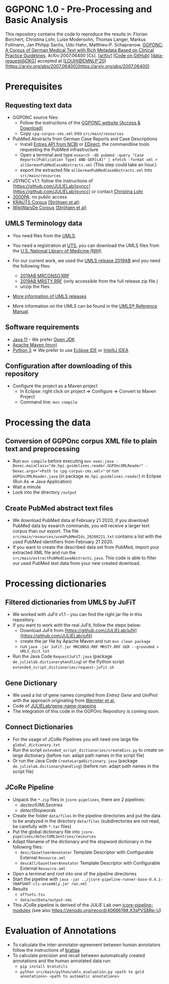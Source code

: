 GGPONC 1.0 - Pre-Processing and Basic Analysis
=================================================================================================

This repository contains the code to reproduce the results in:
Florian Borchert, Christina Lohr, Luise Modersohn, Thomas Langer, Markus Follmann, Jan Philipp Sachs, Udo Hahn, Matthieu-P. Schapranow. [GGPONC: A Corpus of German Medical Text with Rich Metadata Based on Clinical Practice Guidelines](http://arxiv.org/abs/2007.06400). ArXiv:2007.06400 [Cs]. [[arXiv](http://arxiv.org/abs/2007.06400)] [[Code on GitHub](https://github.com/JULIELab/GGPOnc)] [[data-request@DKG](https://www.leitlinienprogramm-onkologie.de/projekte/ggponc-english/)] accepted at [[LOUHI@EMNLP'20](https://louhi2020.fbk.eu/)) [https://arxiv.org/abs/2007.06400](https://arxiv.org/abs/2007.06400)

# Prerequisites

## Requesting text data

* GGPONC source files:
    * Follow the instructions of the [GGPONC website (Access & Download)](https://www.leitlinienprogramm-onkologie.de/projekte/ggponc-english/)
    * Copy `cpg-corpus-cms.xml` into `src/main/resources`
* PubMed Abstracts from German Case Reports and Case Descriptions
    * Install [Entres API from NCBI](https://www.ncbi.nlm.nih.gov/books/NBK179288/) or [EDirect](https://dataguide.nlm.nih.gov/edirect/install.html), the commandline tools requesting the PubMed infrastructure
    * Open a terminal and type `esearch -db pubmed -query "Case Reports[Publication Type] AND GER[LA]" | efetch -format xml > allGermanPubMedCaseAbstracts.xml` (This step could take an hour.)
    * export the extracted file `allGermanPubMedCaseAbstracts.xml` into `src/main/resources`
* JSYNCC v1.1: follow the instructions of [https://github.com/JULIELab/jsyncc](https://github.com/JULIELab/jsyncc) or contact [Christina Lohr](https://github.com/chlor)
* [3000PA](http://ebooks.iospress.nl/volumearticle/48747): no public access
* [KRAUTS Corpus](https://sites.google.com/site/ittimeml/documents) [(Strötgen et al)](https://www.aclweb.org/anthology/L18-1085/): 
* [WikiWarsDe Corpus](https://heidata.uni-heidelberg.de/dataset.xhtml?persistentId=doi:10.11588/data/10026) [(Strötgen et al)](http://citeseerx.ist.psu.edu/viewdoc/download?doi=10.1.1.384.6136&rep=rep1&type=pdf#page=135)

## UMLS Terminology data

* You need files from the [UMLS](https://www.nlm.nih.gov/research/umls/licensedcontent/umlsknowledgesources.html).
* You need a registration at [UTS](https:/uts.nlm.nih.gov), you can download the UMLS files from the [U.S. National Library of Medicine (NIH)](https://www.nlm.nih.gov/research/umls/). 
* For our current work, we used the [UMLS release 2019AB](https://www.nlm.nih.gov/research/umls/licensedcontent/umlsarchives04.html#2019AB) and you need the following files:
    * [2019AB MRCONSO.RRF](https://download.nlm.nih.gov/umls/kss/2019AB/umls-2019AB-mrconso.zip)
    * [2019AB MRSTY.RRF](https://download.nlm.nih.gov/umls/kss/2019AB/umls-2019AB-full.zip) (only accessible from the full release zip file.)
    * unzip the files.

* [More information of UMLS releases](https://www.nlm.nih.gov/research/umls/licensedcontent/umlsknowledgesources.html)
* More information on the UMLS can be found in the [UMLS® Reference Manual](https://www.ncbi.nlm.nih.gov/books/NBK9676/).
	
## Software requirements
* [Java 11](https://openjdk.java.net/projects/jdk/11/) - We prefer [Open JDK](https://openjdk.java.net/)
* [Apache Maven (mvn)](https://maven.apache.org/)
* [Python 3](https://www.python.org/)
=> We prefer to use [Eclipse IDE](https://www.eclipse.org/downloads/) or [IntelliJ IDEA](https://www.jetbrains.com/de-de/idea/)

## Configuration after downloading of this repository
* Configure the project as a Maven project
    * In Eclipse: right click on project => Configure => Convert to Maven Project
    * Command line: `mvn compile`

# Processing the data

## Conversion of GGPOnc corpus XML file to plain text and preprocessing
* Run `mvn compile` before executing `mvn exec:java -Dexec.mainClass="de.hpi.guidelines.reader.GGPOncXMLReader" -Dexec.args="<Path to cpg-corpus-cms.xml>"` or run `GGPOncXMLReader.java` (in package `de.hpi.guidelines.reader`) in Eclipse (Run As => Java Application)
* Wait a minute
* Look into the directory `/output`

## Create PubMed abstract text files

* We download PubMed data at February 21 2020, if you download PubMed data by esearch commands, you will receive a larger text corpus than our export. The file `src/main/resources/usedPubMedIds_20200221.txt` contains a list with the used PubMed identifiers from February 21 2020.
* If you want to create the described data set from PubMed, import your extracted XML file and run the `src/main/extractPubMedCaseAbstracts.java`. This code is able to filter our used PubMed text data from your new created download.   

# Processing dictionaries

## Filtered dictionaries from UMLS by JuFiT

* We worked with JuFit v1.1 - you can find the right jar file in this repository.
* If you want to work with the real JuFit, follow the steps below:
    * Download JuFit from [https://github.com/JULIELab/jufit](https://github.com/JULIELab/jufit)
    * create the jar file by Apache Maven and run `mvn clean package`
    * run `java -jar JuFiT.jar MRCONSO.RRF MRSTY.RRF GER --grounded > UMLS_dict.txt`
* Run the Java Code `RequestJuFiT.java` (package `de.julielab.dictionaryhandling`) or the Python script `extended_script_dictionaries/request-jufit.sh`

## Gene Dictionary
* We used a list of gene names compiled from *Entrez Gene* and *UniProt* with the approach originating from [Wermter et al.](https://pubmed.ncbi.nlm.nih.gov/19188193/)
* Code of [JULIELab/gene-name-mapping](https://zenodo.org/record/3874895#.XxG0Zh0aRhE)
* The integration of this code in the GGPOnc Repository is coming soon.

## Connect Dictionaries
* For the usage of JCoRe Pipelines you will need one large file `global_dictionary.txt` 
* Run the script `extended_script_dictionaries/createDics.py` to create on large dictionary (before run: adapt path names in the script file)
* Or run the Java Code `CreateLargeDictionary.java` (package `de.julielab.dictionaryhandling`) (before run: adapt path names in the script file)

## JCoRe Pipeline
* Unpack the `*.zip` files in `jcore-pipelines`, there are 2 pipelines:
    * _dectectUMLSentries_
    * _detectStopwords_
* Create the folder `data/files` in the pipeline directories and put the data to be analyzed in the directory `data/files` (subdirectories are not read, be carefully with `*.tar` files)
* Put the global dictionary file into `jcore-pipelines/detectUMLSentries/resources`
* Adapt filename of the dictionary and the stopword dictionary in the following files:
   * `desc/GazetteerAnnotator` Template Descriptor with Configurable External `Resource.xml`
   * `descAll/GazetteerAnnotator` Template Descriptor with Configurable External `Resource.xml`
* Open a terminal and root into one of the pipeline directories
* Start the pipeline with `java -jar ../jcore-pipeline-runner-base-0.4.1-SNAPSHOT-cli-assembly.jar run.xml`
* Results 
   * `offsets.tsv`
   * `data/outData/output-xmi`
* This JCoRe pipeline is derived of the JULIE Lab own [jcore-pipeline-modules](https://github.com/JULIELab/jcore-pipeline-modules) (see also https://zenodo.org/record/4066619#.X3sPVS8Rp-U)

# Evaluation of Annotations

* To calculate the inter-annotator-agreement between human annotators follow the instructions of [bratiaa](https://github.com/kldtz/bratiaa)
* To calculate precision and recall between automatically created annotations and the human annotated data run:
   * `pip install bratutils`
   * `python src/main/python/umls_evaluation.py <path to gold annotations> <path to automatic annotations>`
